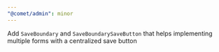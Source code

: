 ```yaml
---
"@comet/admin": minor
---
```


Add `SaveBoundary` and `SaveBoundarySaveButton` that helps implementing multiple forms with a centralized save button
